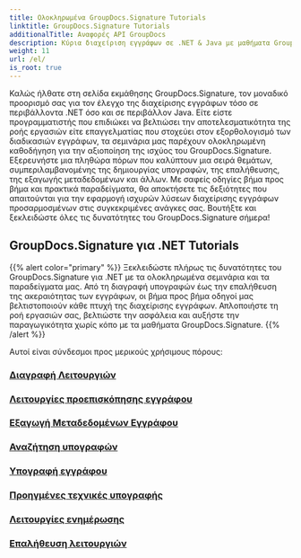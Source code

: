 ```yaml
---
title: Ολοκληρωμένα GroupDocs.Signature Tutorials
linktitle: GroupDocs.Signature Tutorials
additionalTitle: Αναφορές API GroupDocs
description: Κύρια διαχείριση εγγράφων σε .NET & Java με μαθήματα GroupDocs.Signature. Δημιουργήστε, επαληθεύστε, εξάγετε μεταδεδομένα και πολλά άλλα. Βουτήξτε για απρόσκοπτη ροή εργασίας!
weight: 11
url: /el/
is_root: true
---
```


Καλώς ήλθατε στη σελίδα εκμάθησης GroupDocs.Signature, τον μοναδικό προορισμό σας για τον έλεγχο της διαχείρισης εγγράφων τόσο σε περιβάλλοντα .NET όσο και σε περιβάλλον Java. Είτε είστε προγραμματιστής που επιδιώκει να βελτιώσει την αποτελεσματικότητα της ροής εργασιών είτε επαγγελματίας που στοχεύει στον εξορθολογισμό των διαδικασιών εγγράφων, τα σεμινάρια μας παρέχουν ολοκληρωμένη καθοδήγηση για την αξιοποίηση της ισχύος του GroupDocs.Signature. Εξερευνήστε μια πληθώρα πόρων που καλύπτουν μια σειρά θεμάτων, συμπεριλαμβανομένης της δημιουργίας υπογραφών, της επαλήθευσης, της εξαγωγής μεταδεδομένων και άλλων. Με σαφείς οδηγίες βήμα προς βήμα και πρακτικά παραδείγματα, θα αποκτήσετε τις δεξιότητες που απαιτούνται για την εφαρμογή ισχυρών λύσεων διαχείρισης εγγράφων προσαρμοσμένων στις συγκεκριμένες ανάγκες σας. Βουτήξτε και ξεκλειδώστε όλες τις δυνατότητες του GroupDocs.Signature σήμερα!
## GroupDocs.Signature για .NET Tutorials
{{% alert color="primary" %}}
Ξεκλειδώστε πλήρως τις δυνατότητες του GroupDocs.Signature για .NET με τα ολοκληρωμένα σεμινάρια και τα παραδείγματα μας. Από τη διαγραφή υπογραφών έως την επαλήθευση της ακεραιότητας των εγγράφων, οι βήμα προς βήμα οδηγοί μας βελτιστοποιούν κάθε πτυχή της διαχείρισης εγγράφων. Απλοποιήστε τη ροή εργασιών σας, βελτιώστε την ασφάλεια και αυξήστε την παραγωγικότητα χωρίς κόπο με τα μαθήματα GroupDocs.Signature.
{{% /alert %}}

Αυτοί είναι σύνδεσμοι προς μερικούς χρήσιμους πόρους:
 
### [Διαγραφή Λειτουργιών](./net/delete-operations/)
### [Λειτουργίες προεπισκόπησης εγγράφου](./net/document-preview-operations/)
### [Εξαγωγή Μεταδεδομένων Εγγράφου](./net/document-metadata-extraction/)
### [Αναζήτηση υπογραφών](./net/signature-searching/)
### [Υπογραφή εγγράφου](./net/document-signing/)
### [Προηγμένες τεχνικές υπογραφής](./net/advanced-signature-techniques/)
### [Λειτουργίες ενημέρωσης](./net/update-operations/)
### [Επαλήθευση λειτουργιών](./net/verify-operations/)



